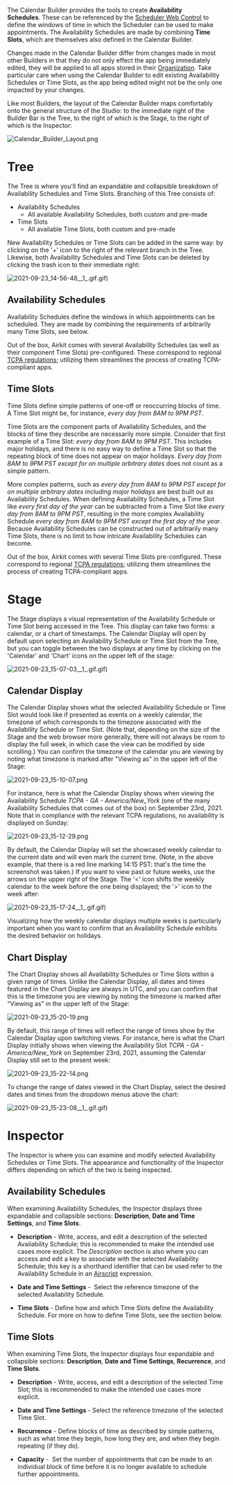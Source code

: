 The Calendar Builder provides the tools to create **Availability Schedules**. These can be referenced by the [Scheduler Web Control](https://support.airkit.com/reference/scheduler-web-control) to define the windows of time in which the Scheduler can be used to make appointments. The Availability Schedules are made by combining **Time Slots**, which are themselves also defined in the Calendar Builder.


Changes made in the Calendar Builder differ from changes made in most other Builders in that they do not only effect the app being immediately edited, they will be applied to all apps stored in their [Organization](https://support.airkit.com/docs/airkit-organizations). Take particular care when using the Calendar Builder to edit existing Availability Schedules or Time Slots, as the app being edited might not be the only one impacted by your changes.


Like most Builders, the layout of the Calendar Builder maps comfortably onto the general structure of the Studio: to the immediate right of the Builder Bar is the Tree, to the right of which is the Stage, to the right of which is the Inspector: 


![Calendar_Builder_Layout.png](./assets_v1714/calendar-builder-v1714-0.png)



# Tree


The Tree is where you'll find an expandable and collapsible breakdown of Availability Schedules and Time Slots. Branching of this Tree consists of:


* Availability Schedules
  * All available Availability Schedules, both custom and pre-made
* Time Slots
  * All available Time Slots, both custom and pre-made


New Availability Schedules or Time Slots can be added in the same way: by clicking on the '+' icon to the right of the relevant branch in the Tree. Likewise, both Availability Schedules and Time Slots can be deleted by clicking the trash icon to their immediate right:


![2021-09-23_14-56-48__1_.gif](./assets_v1714/calendar-builder-v1714-1).gif)


## Availability Schedules


Availability Schedules define the windows in which appointments can be scheduled. They are made by combining the requirements of arbitrarily many Time Slots, see below.


Out of the box, Airkit comes with several Availability Schedules (as well as their component Time Slots) pre-configured. These correspond to regional [TCPA regulations](https://support.airkit.com/docs/tcpa); utilizing them streamlines the process of creating TCPA-compliant apps.


## Time Slots


Time Slots define simple patterns of one-off or reoccurring blocks of time. A Time Slot might be, for instance, *every day from 8AM to 9PM PST*.


Time Slots are the component parts of Availability Schedules, and the blocks of time they describe are necessarily more simple. Consider that first example of a Time Slot: *every day from 8AM to 9PM PST*. This includes major holidays, and there is no easy way to define a Time Slot so that the repeating block of time does not appear on major holidays. *Every day from 8AM to 9PM PST except for on multiple arbitrary dates* does not count as a simple pattern.


More complex patterns, such as *every day from 8AM to 9PM PST except for on multiple arbitrary dates including major holidays* are best built out as Availability Schedules. When defining Availability Schedules, a Time Slot like *every first day of the year* can be subtracted from a Time Slot like *every day from 8AM to 9PM PST*, resulting in the more complex Availability Schedule *every day from 8AM to 9PM PST except the first day of the year*. Because Availability Schedules can be constructed out of arbitrarily many Time Slots, there is no limit to how intricate Availability Schedules can become.


Out of the box, Airkit comes with several Time Slots pre-configured. These correspond to regional [TCPA regulations](https://support.airkit.com/docs/tcpa); utilizing them streamlines the process of creating TCPA-compliant apps.


# Stage


The Stage displays a visual representation of the Availability Schedule or Time Slot being accessed in the Tree. This display can take two forms: a calendar, or a chart of timestamps. The Calendar Display will open by default upon selecting an Availability Schedule or Time Slot from the Tree, but you can toggle between the two displays at any time by clicking on the 'Calendar' and 'Chart' icons on the upper left of the stage:


![2021-09-23_15-07-03__1_.gif](./assets_v1714/calendar-builder-v1714-2).gif)


## Calendar Display


The Calendar Display shows what the selected Availability Schedule or Time Slot would look like if presented as events on a weekly calendar, the timezone of which corresponds to the timezone associated with the Availability Schedule or Time Slot. (Note that, depending on the size of the Stage and the web browser more generally, there will not always be room to display the full week, in which case the view can be modified by side scrolling.) You can confirm the timezone of the calendar you are viewing by noting what timezone is marked after "Viewing as" in the upper left of the Stage: 


![2021-09-23_15-10-07.png](./assets_v1714/calendar-builder-v1714-3.png)


For instance, here is what the Calendar Display shows when viewing the Availability Schedule *TCPA - GA - America/New_York* (one of the many Availability Schedules that comes out of the box) on September 23rd, 2021. Note that in compliance with the relevant TCPA regulations, no availability is displayed on Sunday:


![2021-09-23_15-12-29.png](./assets_v1714/calendar-builder-v1714-4.png)


By default, the Calendar Display will set the showcased weekly calendar to the current date and will even mark the current time. (Note, in the above example, that there is a red line marking 14:15 PST: that's the time the screenshot was taken.) If you want to view past or future weeks, use the arrows on the upper right of the Stage. The '<' icon shifts the weekly calendar to the week before the one being displayed; the '>' icon to the week after:


![2021-09-23_15-17-24__1_.gif](./assets_v1714/calendar-builder-v1714-5).gif)


Visualizing how the weekly calendar displays multiple weeks is particularly important when you want to confirm that an Availability Schedule exhibits the desired behavior on holidays.


## Chart Display


The Chart Display shows all Availability Schedules or Time Slots within a given range of times. Unlike the Calendar Display, all dates and times featured in the Chart Display are always in UTC, and you can confirm that this is the timezone you are viewing by noting the timezone is marked after "Viewing as" in the upper left of the Stage:


![2021-09-23_15-20-19.png](./assets_v1714/calendar-builder-v1714-6.png)


By default, this range of times will reflect the range of times show by the Calendar Display upon switching views. For instance, here is what the Chart Display initially shows when viewing the Availability Slot *TCPA - GA - America/New_York* on September 23rd, 2021, assuming the Calendar Display still set to the present week:


![2021-09-23_15-22-14.png](./assets_v1714/calendar-builder-v1714-7.png)


To change the range of dates viewed in the Chart Display, select the desired dates and times from the dropdown menus above the chart:


![2021-09-23_15-23-08__1_.gif](./assets_v1714/calendar-builder-v1714-8).gif)


# Inspector


The Inspector is where you can examine and modify selected Availability Schedules or Time Slots. The appearance and functionality of the Inspector differs depending on which of the two is being inspected.


## Availability Schedules


When examining Availability Schedules, the Inspector displays three expandable and collapsible sections: **Description**, **Date and Time Settings**, and **Time Slots**. 


* **Description** - Write, access, and edit a description of the selected Availability Schedule; this is recommended to make the intended use cases more explicit. The *Description* section is also where you can access and edit a key to associate with the selected Availability Schedule; this key is a shorthand identifier that can be used refer to the Availability Schedule in an [Airscript](https://support.airkit.com/docs/what-is-airscript?) expression.


* **Date and Time Settings** -  Select the reference timezone of the selected Availability Schedule.


* **Time Slots** - Define how and which Time Slots define the Availability Schedule. For more on how to define Time Slots, see the section below.


## Time Slots


When examining Time Slots, the Inspector displays four expandable and collapsible sections: **Description**, **Date and Time Settings**, **Recurrence**, and **Time Slots**. 


* **Description** - Write, access, and edit a description of the selected Time Slot; this is recommended to make the intended use cases more explicit. 


* **Date and Time Settings** - Select the reference timezone of the selected Time Slot.


* **Recurrence** - Define blocks of time as described by simple patterns, such as what time they begin, how long they are, and when they begin repeating (if they do).


* **Capacity** -  Set the number of appointments that can be made to an individual block of time before it is no longer available to schedule further appointments.